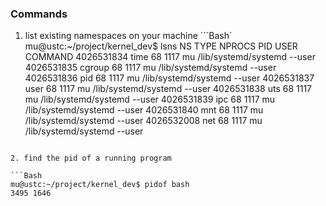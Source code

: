 ### Commands

1. list existing namespaces on your machine
```Bash`
mu@ustc:~/project/kernel_dev$ lsns
        NS TYPE   NPROCS   PID USER COMMAND
4026531834 time       68  1117 mu   /lib/systemd/systemd --user
4026531835 cgroup     68  1117 mu   /lib/systemd/systemd --user
4026531836 pid        68  1117 mu   /lib/systemd/systemd --user
4026531837 user       68  1117 mu   /lib/systemd/systemd --user
4026531838 uts        68  1117 mu   /lib/systemd/systemd --user
4026531839 ipc        68  1117 mu   /lib/systemd/systemd --user
4026531840 mnt        68  1117 mu   /lib/systemd/systemd --user
4026532008 net        68  1117 mu   /lib/systemd/systemd --user
```

2. find the pid of a running program

```Bash
mu@ustc:~/project/kernel_dev$ pidof bash
3495 1646
```
